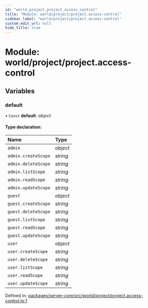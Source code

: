 ```yaml
---
id: "world_project_project_access_control"
title: "Module: world/project/project.access-control"
sidebar_label: "world/project/project.access-control"
custom_edit_url: null
hide_title: true
---
```


# Module: world/project/project.access-control

## Variables

### default

• `Const` **default**: *object*

#### Type declaration:

Name | Type |
:------ | :------ |
`admin` | *object* |
`admin.createScope` | *string* |
`admin.deleteScope` | *string* |
`admin.listScope` | *string* |
`admin.readScope` | *string* |
`admin.updateScope` | *string* |
`guest` | *object* |
`guest.createScope` | *string* |
`guest.deleteScope` | *string* |
`guest.listScope` | *string* |
`guest.readScope` | *string* |
`guest.updateScope` | *string* |
`user` | *object* |
`user.createScope` | *string* |
`user.deleteScope` | *string* |
`user.listScope` | *string* |
`user.readScope` | *string* |
`user.updateScope` | *string* |

Defined in: [packages/server-core/src/world/project/project.access-control.ts:1](https://github.com/xr3ngine/xr3ngine/blob/77d12cea0/packages/server-core/src/world/project/project.access-control.ts#L1)

